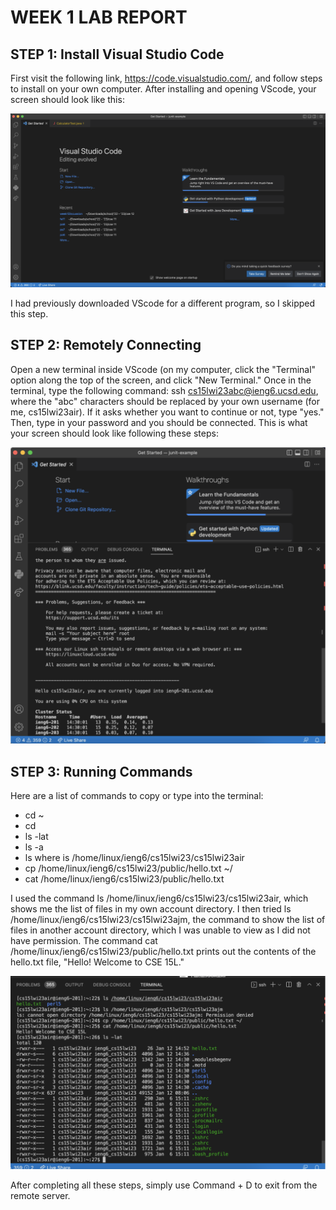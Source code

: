 # WEEK 1 LAB REPORT



## STEP 1: Install Visual Studio Code

First visit the following link, https://code.visualstudio.com/, and follow steps to install on your own computer. After installing and opening VScode, your screen should look like this:

![Alt text](https://github.com/stevpony/cse15l-lab-reports/blob/305bac610a24431970adef35fc1486762e4a2dca/Screenshot%202023-01-12%20at%203.09.29%20PM.png)

I had previously downloaded VScode for a different program, so I skipped this step.


## STEP 2: Remotely Connecting

Open a new terminal inside VScode (on my computer, click the "Terminal" option along the top of the screen, and click "New Terminal." Once in the terminal, type the following command: ssh cs15lwi23abc@ieng6.ucsd.edu, where the "abc" characters should be replaced by your own username (for me, cs15lwi23air). If it asks whether you want to continue or not, type "yes." Then, type in your password and you should be connected. This is what your screen should look like following these steps:

![Alt text](https://github.com/stevpony/cse15l-lab-reports/blob/305bac610a24431970adef35fc1486762e4a2dca/Screenshot%202023-01-12%20at%203.09.57%20PM.png)

## STEP 3: Running Commands

Here are a list of commands to copy or type into the terminal: 
- cd ~
- cd
- ls -lat
- ls -a
- ls <directory> where <directory> is /home/linux/ieng6/cs15lwi23/cs15lwi23air
- cp /home/linux/ieng6/cs15lwi23/public/hello.txt ~/
- cat /home/linux/ieng6/cs15lwi23/public/hello.txt

I used the command ls /home/linux/ieng6/cs15lwi23/cs15lwi23air, which shows me the list of files in my own account directory. I then tried ls /home/linux/ieng6/cs15lwi23/cs15lwi23ajm, the command to show the list of files in another account directory, which I was unable to view as I did not have permission. The command cat /home/linux/ieng6/cs15lwi23/public/hello.txt
prints out the contents of the hello.txt file, "Hello! Welcome to CSE 15L."

![Alt text](https://github.com/stevpony/cse15l-lab-reports/blob/305bac610a24431970adef35fc1486762e4a2dca/Screenshot%202023-01-12%20at%203.10.08%20PM.png)

After completing all these steps, simply use Command + D to exit from the remote server.
